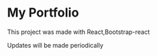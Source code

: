 # My Portfolio

This project was made with React,Bootstrap-react

Updates will be made periodically


